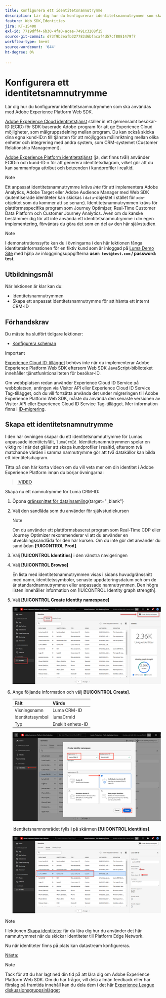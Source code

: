 ```yaml
---
title: Konfigurera ett identitetsnamnutrymme
description: Lär dig hur du konfigurerar identitetsnamnutrymmen som ska användas med Adobe Experience Platform Web SDK. Den här lektionen är en del av självstudiekursen Implementera Adobe Experience Cloud med Web SDK.
feature: Web SDK,Identities
jira: KT-15400
exl-id: 7719dff4-6b30-4fa0-acae-7491c3208f15
source-git-commit: d73f9b3eafb327783d6bfacaf4d57cf8881479f7
workflow-type: tm+mt
source-wordcount: '644'
ht-degree: 0%

---
```


# Konfigurera ett identitetsnamnutrymme

Lär dig hur du konfigurerar identitetsnamnutrymmen som ska användas med Adobe Experience Platform Web SDK.

[Adobe Experience Cloud identitetstjänst](https://experienceleague.adobe.com/sv/docs/id-service/using/home) ställer in ett gemensamt besökar-ID (ECID) för SDK-baserade Adobe-program för att ge Experience Cloud möjligheter, som målgruppsdelning mellan program. Du kan också skicka dina egna kund-ID:n till tjänsten för att möjliggöra målinriktning mellan olika enheter och integrering med andra system, som CRM-systemet (Customer Relationship Management).

[Adobe Experience Platform identitetstjänst](https://experienceleague.adobe.com/sv/docs/experience-platform/identity/home) (ja, det finns två!) använder ECID:n och kund-ID:n för att generera identitetsdiagram, vilket gör att du kan sammanfoga attribut och beteenden i kundprofiler i realtid.

>[!NOTE]
>
>Ett anpassat identitetsnamnutrymme krävs _inte_ för att implementera Adobe Analytics, Adobe Target eller Adobe Audience Manager med Web SDK (autentiserade identiteter kan skickas i `data`-objektet i stället för `xdm`-objektet som du kommer att se senare). Identitetsnamnutrymmen krävs för plattformsspecifika program som Journey Optimizer, Real-Time Customer Data Platform och Customer Journey Analytics. Även om du kanske bestämmer dig för att inte använda ett identitetsnamnutrymme i din egen implementering, förväntas du göra det som en del av den här självstudien.

>[!NOTE]
>
> I demonstrationssyfte kan du i övningarna i den här lektionen fånga identitetsinformationen för en fiktiv kund som är inloggad på [Luma Demo Site](https://luma.enablementadobe.com/content/luma/us/en.html) med hjälp av inloggningsuppgifterna **user: `test@test.com` / password: test**.

## Utbildningsmål

När lektionen är klar kan du:

* Identitetsnamnutrymmen
* Skapa ett anpassat identitetsnamnutrymme för att hämta ett internt CRM-ID


## Förhandskrav

Du måste ha slutfört tidigare lektioner:

* [Konfigurera scheman](configure-schemas.md)

>[!IMPORTANT]
>
>[Experience Cloud ID-tillägget](https://exchange.adobe.com/apps/ec/100160/adobe-experience-cloud-id-launch-extension) behövs inte när du implementerar Adobe Experience Platform Web SDK eftersom Web SDK JavaScript-biblioteket innehåller tjänstfunktionaliteten för besökar-ID.
>
> Om webbplatsen redan använder Experience Cloud ID Service på webbplatsen, antingen via Visitor API eller Experience Cloud ID Service Tag-tillägget, och du vill fortsätta använda det under migreringen till Adobe Experience Platform Web SDK, måste du använda den senaste versionen av Visitor API eller Experience Cloud ID Service Tag-tillägget. Mer information finns i [ID-migrering](https://experienceleague.adobe.com/sv/docs/experience-platform/edge/identity/overview).

## Skapa ett identitetsnamnutrymme

I den här övningen skapar du ett identitetsnamnutrymme för Lumas anpassade identitetsfält, `lumaCrmId`. Identitetsnamnutrymmen spelar en viktig roll när det gäller att skapa kundprofiler i realtid, eftersom två matchande värden i samma namnutrymme gör att två datakällor kan bilda ett identitetsdiagram.

Titta på den här korta videon om du vill veta mer om din identitet i Adobe Experience Platform innan du börjar övningarna:

>[!VIDEO](https://video.tv.adobe.com/v/3432348?learn=on&enablevpops&captions=swe)

Skapa nu ett namnutrymme för Luma CRM-ID:

1. Öppna [gränssnittet för datainsamling](https://experience.adobe.com/data-collection/){target="_blank"}
1. Välj den sandlåda som du använder för självstudiekursen

   >[!NOTE]
   >
   >Om du använder ett plattformsbaserat program som Real-Time CDP eller Journey Optimizer rekommenderar vi att du använder en utvecklingssandlåda för den här kursen. Om du inte gör det använder du sandlådan **[!UICONTROL Prod]**.

1. Välj **[!UICONTROL Identities]** i den vänstra navigeringen
1. Välj **[!UICONTROL Browse]**

   En lista med identitetsnamnutrymmen visas i sidans huvudgränssnitt med namn, identitetssymboler, senaste uppdateringsdatum och om de är standardnamnutrymmen eller anpassade namnutrymmen. Den högra listen innehåller information om [!UICONTROL Identity graph strength].

1. Välj **[!UICONTROL Create identity namespace]**

   ![Visa identiteter](assets/configure-identities-screen.png)

1. Ange följande information och välj **[!UICONTROL Create]**.

   | Fält | Värde |
   |---------------|-----------|
   | Visningsnamn | Luma CRM-ID |
   | Identitetssymbol | lumaCrmId |
   | Typ | Enskilt enhets-ID |


   ![Skapa namnutrymmen](assets/identities-create-namespace.png)


   Identitetsnamnområdet fylls i på skärmen **[!UICONTROL Identities]**.

   ![Skapa namnutrymmen](assets/configure-identities-namespace-lumaCrmId.png)


>[!NOTE]
>
> I lektionen [Skapa identiteter](create-identities.md) får du lära dig hur du använder det här namnutrymmet när du skickar identiteter till Platform Edge Network.

Nu när identiteter finns på plats kan datastream konfigureras.

[Nästa: ](configure-datastream.md)

>[!NOTE]
>
>Tack för att du har lagt ned din tid på att lära dig om Adobe Experience Platform Web SDK. Om du har frågor, vill dela allmän feedback eller har förslag på framtida innehåll kan du dela dem i det här [Experience League diskussionsgruppsinlägget](https://experienceleaguecommunities.adobe.com/t5/adobe-experience-platform-data/tutorial-discussion-implement-adobe-experience-cloud-with-web/td-p/444996)
